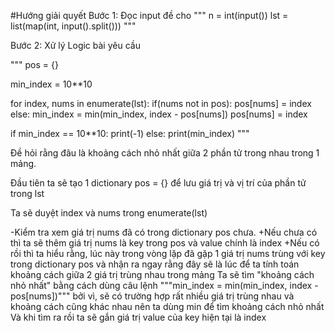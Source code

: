#Hướng giải quyết
Bước 1: Đọc input đề cho
"""
n = int(input())
lst = list(map(int, input().split()))
"""

Bước 2: Xử lý Logic bài yêu cầu

"""
pos = {}

min_index = 10**10

for index, nums in enumerate(lst):
    if(nums not in pos):
        pos[nums] = index
    else:
        min_index = min(min_index, index - pos[nums])
        pos[nums] = index

if min_index == 10**10:
    print(-1)
else:
    print(min_index)
"""


Đề hỏi rằng đâu là khoảng cách nhỏ nhất giữa 2 phần tử trong nhau trong 1 mảng.

Đầu tiên ta sẽ tạo 1 dictionary pos = {} để lưu giá trị và vị trí của phần tử trong lst

Ta sẽ duyệt index và nums trong enumerate(lst)

-Kiểm tra xem giá trị nums đã có trong dictionary pos chưa.
+Nếu chưa có thì ta sẽ thêm giá trị nums là key trong pos và value chính là index
+Nếu có rồi thì ta hiểu rằng, lúc này trong vòng lặp đã gặp 1 giá trị nums trùng với key trong dictionary pos
và nhận ra ngay rằng đây sẽ là lúc để ta tính toán khoảng cách giữa 2 giá trị trùng nhau trong mảng
Ta sẽ tìm "khoảng cách nhỏ nhất" bằng cách dùng câu lệnh """min_index = min(min_index, index - pos[nums])"""
bởi vì, sẽ có trường hợp rất nhiều giá trị trùng nhau và khoảng cách cũng khác nhau nên ta dùng min để tìm khoảng cách nhỏ nhất
Và khi tìm ra rồi ta sẽ gắn giá trị value của key hiện tại là index